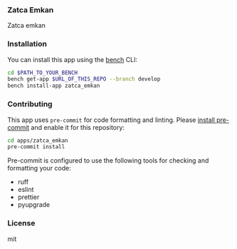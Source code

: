 ### Zatca Emkan

Zatca emkan

### Installation

You can install this app using the [bench](https://github.com/frappe/bench) CLI:

```bash
cd $PATH_TO_YOUR_BENCH
bench get-app $URL_OF_THIS_REPO --branch develop
bench install-app zatca_emkan
```

### Contributing

This app uses `pre-commit` for code formatting and linting. Please [install pre-commit](https://pre-commit.com/#installation) and enable it for this repository:

```bash
cd apps/zatca_emkan
pre-commit install
```

Pre-commit is configured to use the following tools for checking and formatting your code:

- ruff
- eslint
- prettier
- pyupgrade

### License

mit
